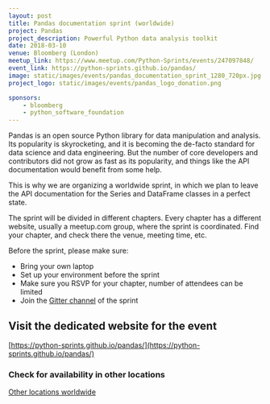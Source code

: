 ```yaml
---
layout: post
title: Pandas documentation sprint (worldwide)
project: Pandas
project_description: Powerful Python data analysis toolkit
date: 2018-03-10
venue: Bloomberg (London)
meetup_link: https://www.meetup.com/Python-Sprints/events/247097848/
event_link: https://python-sprints.github.io/pandas/
image: static/images/events/pandas_documentation_sprint_1280_720px.jpg
project_logo: static/images/events/pandas_logo_donation.png

sponsors: 
    - bloomberg
    - python_software_foundation
---
```


Pandas is an open source Python library for data manipulation and analysis. Its popularity is skyrocketing, and it is becoming the de-facto standard for data science and data engineering. But the number of core developers and contributors did not grow as fast as its popularity, and things like the API documentation would benefit from some help.

This is why we are organizing a worldwide sprint, in which we plan to leave the API documentation for the Series and DataFrame classes in a perfect state.

The sprint will be divided in different chapters. Every chapter has a different website, usually a meetup.com group, where the sprint is coordinated. Find your chapter, and check there the venue, meeting time, etc.

Before the sprint, please make sure:

- Bring your own laptop
- Set up your environment before the sprint
- Make sure you RSVP for your chapter, number of attendees can be limited
- Join the [Gitter channel](https://gitter.im/py-sprints/pandas-doc) of the sprint

## Visit the dedicated website for the event
[https://python-sprints.github.io/pandas/](https://python-sprints.github.io/pandas/)

### Check for availability in other locations
[Other locations worldwide](https://python-sprints.github.io/pandas/#location)
